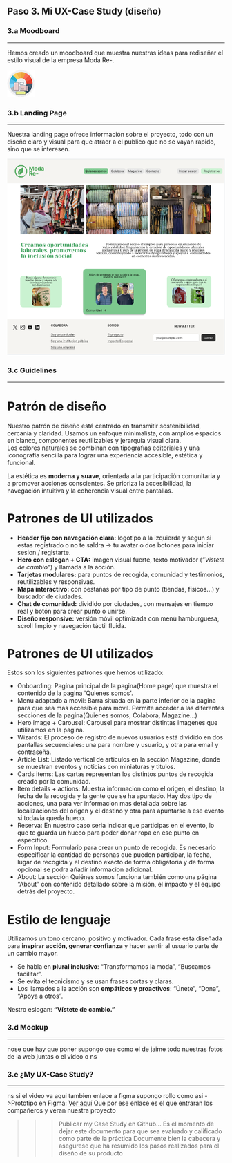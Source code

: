 
## Paso 3. Mi UX-Case Study (diseño)


### 3.a Moodboard
-----

Hemos creado un moodboard que muestra nuestras ideas para rediseñar el estilo visual de la empresa Moda Re-.

![Método UX](img/Moodboard.png) 


### 3.b Landing Page
----
Nuestra landing page ofrece información sobre el proyecto, todo con un diseño claro y visual para que atraer a el publico que no se vayan rapido, sino que se interesen.

![Método UX](img/landingpage.png) 


### 3.c Guidelines
----

#   Patrón de diseño

Nuestro patrón de diseño está centrado en transmitir sostenibilidad, cercanía y claridad. Usamos un enfoque minimalista, con amplios espacios en blanco, componentes reutilizables y jerarquía visual clara.  
Los colores naturales se combinan con tipografías editoriales y una iconografía sencilla para lograr una experiencia accesible, estética y funcional.

La estética es **moderna y suave**, orientada a la participación comunitaria y a promover acciones conscientes. Se prioriza la accesibilidad, la navegación intuitiva y la coherencia visual entre pantallas.

#  Patrones de UI utilizados

- **Header fijo con navegación clara:** logotipo a la izquierda y segun si estas registrado o no te saldra -> tu avatar o dos botones para iniciar sesion / registarte.
- **Hero con eslogan + CTA:** imagen visual fuerte, texto motivador (*"Vístete de cambio"*) y llamada a la acción.
- **Tarjetas modulares:** para puntos de recogida, comunidad y testimonios, reutilizables y responsivas.
- **Mapa interactivo:** con pestañas por tipo de punto (tiendas, físicos...) y buscador de ciudades.
- **Chat de comunidad:** dividido por ciudades, con mensajes en tiempo real y botón para crear punto o unirse.
- **Diseño responsive:** versión móvil optimizada con menú hamburguesa, scroll limpio y navegación táctil fluida.

#  Patrones de UI utilizados
 Estos son los siguientes patrones que hemos utilizado:
  - Onboarding: Pagina principal de la pagina(Home page) que muestra el contenido de la pagina 'Quienes somos'.
  - Menu adaptado a movil: Barra situada en la parte inferior de la pagina para que sea mas accesible para movil. Permite acceder a las diferentes secciones de la pagina(Quienes somos, Colabora, Magazine...)
  - Hero image + Carousel: Carousel para mostrar distintas imagenes que utilizamos en la pagina.
  - Wizards: El proceso de registro de nuevos usuarios está dividido en dos pantallas secuenciales: una para nombre y usuario, y otra para email y contraseña.
  - Article List: Listado vertical de artículos en la sección Magazine, donde se muestran eventos y noticias con miniaturas y titulos.
  - Cards items: Las cartas representan los distintos puntos de recogida creado por la comunidad.
  - Item details + actions: Muestra informacion como el origen, el destino, la fecha de la recogida y la gente que se ha apuntado. Hay dos tipo de acciones, una para ver informacion mas detallada sobre las localizaciones del origen y el destino y otra para apuntarse a ese evento si todavia queda hueco.
  - Reserva: En nuestro caso seria indicar que participas en el evento, lo que te guarda un hueco para poder donar ropa en ese punto en especifico.
  - Form Input: Formulario para crear un punto de recogida. Es necesario especificar la cantidad de personas que pueden participar, la fecha, lugar de recogida y el destino exacto de forma obligatoria y de forma opcional se podra añadir informacion adicional.
  - About: La sección Quiénes somos funciona también como una página “About” con contenido detallado sobre la misión, el impacto y el equipo detrás del proyecto.

#  Estilo de lenguaje

Utilizamos un tono cercano, positivo y motivador. Cada frase está diseñada para **inspirar acción, generar confianza** y hacer sentir al usuario parte de un cambio mayor.

- Se habla en **plural inclusivo**: “Transformamos la moda”, “Buscamos facilitar”.
- Se evita el tecnicismo y se usan frases cortas y claras.
- Los llamados a la acción son **empáticos y proactivos**: “Únete”, “Dona”, “Apoya a otros”.

 Nestro eslogan: **“Vístete de cambio.”**  

### 3.d Mockup
----

nose que hay que poner supongo que como el de jaime todo nuestras fotos de la web juntas o el video o ns

### 3.e ¿My UX-Case Study?
-----
ns si el video va aqui tambien
enlace a figma supongo rollo como asi ->Prototipo en Figma: [Ver aquí](https://www.figma.com/proto/ZWVUqUmODXvOtLuPGbMfHx/DIU_Toolkit_Framework--beta-2025---Copy-?node-id=5523-3249&p=f&t=Av2wtH8wjZOJSmLY-1&scaling=min-zoom&content-scaling=fixed&page-id=18%3A14661)
Que por ese enlace es el que entraran los compañeros y veran nuestra proyecto

>>> Publicar my Case Study en Github... Es el momento de dejar este documento para que sea evaluado y calificado como parte de la práctica
>>> Documente bien la cabecera y asegurese que ha resumido los pasos realizados para el diseño de su producto
